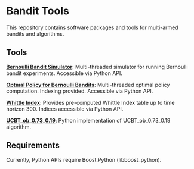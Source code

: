 # **Bandit Tools**
This repository contains software packages and tools for multi-armed bandits and algorithms.

## **Tools**
[**Bernoulli Bandit Simulator**](bbsim):
Multi-threaded simulator for running Bernoulli bandit experiments. Accessible via Python API.

[**Optmal Policy for Bernoulli Bandits**](optPol):
Multi-threaded optimal policy computation. Indexing provided. Accessible via Python API.

[**Whittle Index**](whittle):
Provides pre-computed Whittle Index table up to time horizon 300. Indices accessible via Python API.

[**UCBT_ob_0.73_0.19**](ucbT_ob_0.73_0.19):
Python implementation of UCBT_ob_0.73_0.19 algorithm. 

## **Requirements**
Currently, Python APIs require Boost.Python (libboost_python).
